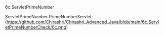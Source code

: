 6c.ServletPrimeNumber

ServletPrimeNumber PrimeNumberServlet:(https://github.com/Chirashri/Chirashri_Advanced_Java/blob/main/6c.ServletPrimeNumberCheck/6c.png)
